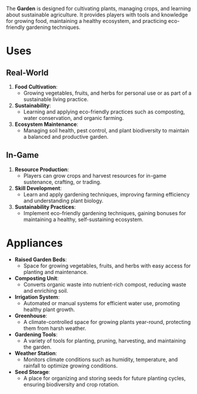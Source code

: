The **Garden** is designed for cultivating plants, managing crops, and learning about sustainable agriculture. It provides players with tools and knowledge for growing food, maintaining a healthy ecosystem, and practicing eco-friendly gardening techniques.

# Uses

## Real-World

1. **Food Cultivation**:
    - Growing vegetables, fruits, and herbs for personal use or as part of a sustainable living practice.
2. **Sustainability**:
    - Learning and applying eco-friendly practices such as composting, water conservation, and organic farming.
3. **Ecosystem Maintenance**:
    - Managing soil health, pest control, and plant biodiversity to maintain a balanced and productive garden.

## In-Game

1. **Resource Production**:
    - Players can grow crops and harvest resources for in-game sustenance, crafting, or trading.
2. **Skill Development**:
    - Learn and apply gardening techniques, improving farming efficiency and understanding plant biology.
3. **Sustainability Practices**:
    - Implement eco-friendly gardening techniques, gaining bonuses for maintaining a healthy, self-sustaining ecosystem.

# Appliances

- **Raised Garden Beds**:
    - Space for growing vegetables, fruits, and herbs with easy access for planting and maintenance.
- **Composting Unit**:
    - Converts organic waste into nutrient-rich compost, reducing waste and enriching soil.
- **Irrigation System**:
    - Automated or manual systems for efficient water use, promoting healthy plant growth.
- **Greenhouse**:
    - A climate-controlled space for growing plants year-round, protecting them from harsh weather.
- **Gardening Tools**:
    - A variety of tools for planting, pruning, harvesting, and maintaining the garden.
- **Weather Station**:
    - Monitors climate conditions such as humidity, temperature, and rainfall to optimize growing conditions.
- **Seed Storage**:
    - A place for organizing and storing seeds for future planting cycles, ensuring biodiversity and crop rotation.
